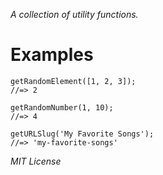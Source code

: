 _A collection of utility functions._

# Examples

```
getRandomElement([1, 2, 3]);
//=> 2
```

```
getRandomNumber(1, 10);
//=> 4
```

```
getURLSlug('My Favorite Songs');
//=> 'my-favorite-songs'
```

_MIT License_